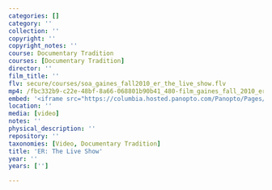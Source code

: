 ```yaml
---
categories: []
category: ''
collection: ''
copyright: ''
copyright_notes: ''
course: Documentary Tradition
courses: [Documentary Tradition]
director: ''
film_title: ''
flv: secure/courses/soa_gaines_fall2010_er_the_live_show.flv
mp4: /fbc332b9-c22e-48bf-8a66-068801b90b41_480-film_gaines_fall_2010_er_the_live_show.mp4
embed: '<iframe src="https://columbia.hosted.panopto.com/Panopto/Pages/Embed.aspx?id=8dc40192-6cad-42e9-b10e-a95f0103bd55&v=1" width="720" height="405" style="padding: 0px; border: 1px solid #464646;" frameborder="0" allowfullscreen allow="autoplay"></iframe>'
location: ''
media: [video]
notes: ''
physical_description: ''
repository: ''
taxonomies: [Video, Documentary Tradition]
title: 'ER: The Live Show'
year: ''
years: ['']

---
```

